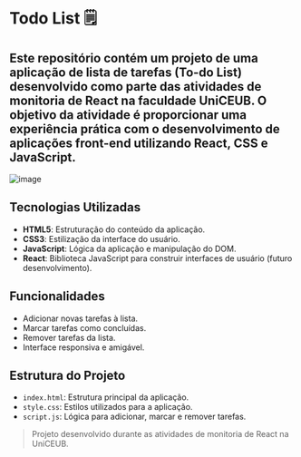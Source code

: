 # Todo List 🗒️

## Este repositório contém um projeto de uma aplicação de lista de tarefas (To-do List) desenvolvido como parte das atividades de monitoria de React na faculdade UniCEUB. O objetivo da atividade é proporcionar uma experiência prática com o desenvolvimento de aplicações front-end utilizando React, CSS e JavaScript.
![image](https://github.com/user-attachments/assets/b1ea03a2-b8d4-4e92-a283-fbb131219b63)




## Tecnologias Utilizadas

- **HTML5**: Estruturação do conteúdo da aplicação.
- **CSS3**: Estilização da interface do usuário.
- **JavaScript**: Lógica da aplicação e manipulação do DOM.
- **React**: Biblioteca JavaScript para construir interfaces de usuário (futuro desenvolvimento).

## Funcionalidades

- Adicionar novas tarefas à lista.
- Marcar tarefas como concluídas.
- Remover tarefas da lista.
- Interface responsiva e amigável.

## Estrutura do Projeto

- `index.html`: Estrutura principal da aplicação.
- `style.css`: Estilos utilizados para a aplicação.
- `script.js`: Lógica para adicionar, marcar e remover tarefas.

> Projeto desenvolvido durante as atividades de monitoria de React na UniCEUB.
